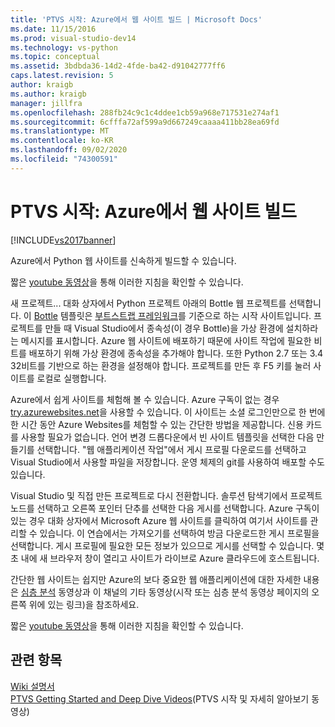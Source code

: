 ```yaml
---
title: 'PTVS 시작: Azure에서 웹 사이트 빌드 | Microsoft Docs'
ms.date: 11/15/2016
ms.prod: visual-studio-dev14
ms.technology: vs-python
ms.topic: conceptual
ms.assetid: 3bdbda36-14d2-4fde-ba42-d91042777ff6
caps.latest.revision: 5
author: kraigb
ms.author: kraigb
manager: jillfra
ms.openlocfilehash: 288fb24c9c1c4ddee1cb59a968e717531e274af1
ms.sourcegitcommit: 6cfffa72af599a9d667249caaaa411bb28ea69fd
ms.translationtype: MT
ms.contentlocale: ko-KR
ms.lasthandoff: 09/02/2020
ms.locfileid: "74300591"
---
```

# <a name="getting-started-with-ptvs-building-a-website-in-azure"></a>PTVS 시작: Azure에서 웹 사이트 빌드
[!INCLUDE[vs2017banner](../includes/vs2017banner.md)]

Azure에서 Python 웹 사이트를 신속하게 빌드할 수 있습니다.  
  
 짧은 [youtube 동영상](https://www.youtube.com/watch?v=FJx5mutt1uk&list=PLReL099Y5nRdLgGAdrb_YeTdEnd23s6Ff&index=6)을 통해 이러한 지침을 확인할 수 있습니다.  
  
 새 프로젝트... 대화 상자에서 Python 프로젝트 아래의 Bottle 웹 프로젝트를 선택합니다.  이 [Bottle](http://bottlepy.org/docs/dev/index.html) 템플릿은 [부트스트랩 프레임워크](https://getbootstrap.com/)를 기준으로 하는 시작 사이트입니다.  프로젝트를 만들 때 Visual Studio에서 종속성(이 경우 Bottle)을 가상 환경에 설치하라는 메시지를 표시합니다.  Azure 웹 사이트에 배포하기 때문에 사이트 작업에 필요한 비트를 배포하기 위해 가상 환경에 종속성을 추가해야 합니다.  또한 Python 2.7 또는 3.4 32비트를 기반으로 하는 환경을 설정해야 합니다.  프로젝트를 만든 후 F5 키를 눌러 사이트를 로컬로 실행합니다.  
  
 Azure에서 쉽게 사이트를 체험해 볼 수 있습니다.  Azure 구독이 없는 경우 [try.azurewebsites.net](https://trywebsites.azurewebsites.net/)을 사용할 수 있습니다.  이 사이트는 소셜 로그인만으로 한 번에 한 시간 동안 Azure Websites를 체험할 수 있는 간단한 방법을 제공합니다.  신용 카드를 사용할 필요가 없습니다.  언어 변경 드롭다운에서 빈 사이트 템플릿을 선택한 다음 만들기를 선택합니다.  "웹 애플리케이션 작업"에서 게시 프로필 다운로드를 선택하고 Visual Studio에서 사용할 파일을 저장합니다.  운영 체제의 git를 사용하여 배포할 수도 있습니다.  
  
 Visual Studio 및 직접 만든 프로젝트로 다시 전환합니다.  솔루션 탐색기에서 프로젝트 노드를 선택하고 오른쪽 포인터 단추를 선택한 다음 게시를 선택합니다.  Azure 구독이 있는 경우 대화 상자에서 Microsoft Azure 웹 사이트를 클릭하여 여기서 사이트를 관리할 수 있습니다.  이 연습에서는 가져오기를 선택하여 방금 다운로드한 게시 프로필을 선택합니다.  게시 프로필에 필요한 모든 정보가 있으므로 게시를 선택할 수 있습니다.  몇 초 내에 새 브라우저 창이 열리고 사이트가 라이브로 Azure 클라우드에 호스트됩니다.  
  
 간단한 웹 사이트는 쉽지만 Azure의 보다 중요한 웹 애플리케이션에 대한 자세한 내용은 [심층 분석](https://www.youtube.com/watch?v=WG3pGmoo8nE&list=PLReL099Y5nRdLgGAdrb_YeTdEnd23s6Ff&index=10) 동영상과 이 채널의 기타 동영상(시작 또는 심층 분석 동영상 페이지의 오른쪽 위에 있는 링크)을 참조하세요.  
  
 짧은 [youtube 동영상](https://www.youtube.com/watch?v=FJx5mutt1uk&list=PLReL099Y5nRdLgGAdrb_YeTdEnd23s6Ff&index=6)을 통해 이러한 지침을 확인할 수 있습니다.  
  
## <a name="see-also"></a>관련 항목  
 [Wiki 설명서](https://github.com/Microsoft/PTVS/wiki/Web-Project)   
 [PTVS Getting Started and Deep Dive Videos](https://www.youtube.com/playlist?list=PLReL099Y5nRdLgGAdrb_YeTdEnd23s6Ff)(PTVS 시작 및 자세히 알아보기 동영상)
